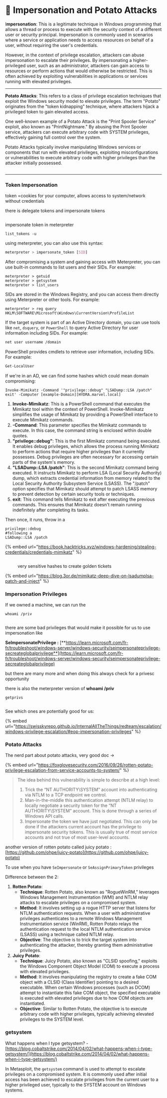 # 🥔 Impersonation and Potato Attacks

I**mpersonation**: This is a legitimate technique in Windows programming that allows a thread or process to execute with the security context of a different user or security principal. Impersonation is commonly used in scenarios where a service or application needs to access resources on behalf of a user, without requiring the user's credentials.&#x20;

However, in the context of privilege escalation, attackers can abuse impersonation to escalate their privileges. By impersonating a higher-privileged user, such as an administrator, attackers can gain access to resources or perform actions that would otherwise be restricted. This is often achieved by exploiting vulnerabilities in applications or services running with elevated privileges.

***

**Potato Attacks**: This refers to a class of privilege escalation techniques that exploit the Windows security model to elevate privileges. The term "Potato" originates from the "token kidnapping" technique, where attackers hijack a privileged token to gain elevated access.

One well-known example of a Potato Attack is the "Print Spooler Service" exploit, also known as "PrintNightmare." By abusing the Print Spooler service, attackers can execute arbitrary code with SYSTEM privileges, effectively gaining full control over the system.

Potato Attacks typically involve manipulating Windows services or components that run with elevated privileges, exploiting misconfigurations or vulnerabilities to execute arbitrary code with higher privileges than the attacker initially possessed.

<figure><img src="../../../../.gitbook/assets/image (27).png" alt=""><figcaption></figcaption></figure>

***

### Token Impersonation <a href="#lecture_heading" id="lecture_heading"></a>

token =cookies for your computer, allows access to system/network without credentials

there is delegate tokens and impersonate tokens&#x20;

<figure><img src="../../../../.gitbook/assets/image (28).png" alt=""><figcaption></figcaption></figure>

impersonate token in meterpreter&#x20;

```
list_tokens -u 
```

using meterpreter, you can also use this syntax:

```css
meterpreter > impersonate_token [SID]
```

After compromising a system and gaining access with Meterpreter, you can use built-in commands to list users and their SIDs. For example:

```
meterpreter > getuid
meterpreter > getsystem
meterpreter > list_users
```

SIDs are stored in the Windows Registry, and you can access them directly using Meterpreter or other tools. For example:

```
meterpreter > reg query HKLM\SOFTWARE\Microsoft\Windows\CurrentVersion\ProfileList
```

If the target system is part of an Active Directory domain, you can use tools like `net`, `dsquery`, or `PowerShell` to query Active Directory for user information including SIDs. For example:

```bash
net user username /domain
```

PowerShell provides cmdlets to retrieve user information, including SIDs. For example:

```powershell
Get-LocalUser
```

If we're in an AD, we can find some hashes which could mean domain compromising:

```
Invoke-Mimikatz -Command '"privilege::debug" "LSADump::LSA /patch" exit' -Computer [example-Domain][HYDRA.marvel.local]
```

1. **Invoke-Mimikatz**: This is a PowerShell command that executes the Mimikatz tool within the context of PowerShell. Invoke-Mimikatz simplifies the usage of Mimikatz by providing a PowerShell interface to execute Mimikatz commands.
2. **-Command**: This parameter specifies the Mimikatz commands to execute. In this case, the command string is enclosed within double quotes.
3. **"privilege::debug"**: This is the first Mimikatz command being executed. It enables debug privileges, which allows the process running Mimikatz to perform actions that require higher privileges than it currently possesses. Debug privileges are often necessary for accessing certain parts of the system's memory.
4. **"LSADump::LSA /patch"**: This is the second Mimikatz command being executed. It instructs Mimikatz to perform LSA (Local Security Authority) dump, which extracts credential information from memory related to the Local Security Authority Subsystem Service (LSASS). The "/patch" option specifies that Mimikatz should attempt to patch LSASS memory to prevent detection by certain security tools or techniques.
5. **exit**: This command tells Mimikatz to exit after executing the previous commands. This ensures that Mimikatz doesn't remain running indefinitely after completing its tasks.

Then once, it runs, throw in a&#x20;

```
privilege::debug
#following a 
LSADump::LSA /patch
```

{% embed url="https://book.hacktricks.xyz/windows-hardening/stealing-credentials/credentials-mimikatz" %}

<figure><img src="../../../../.gitbook/assets/image (30).png" alt=""><figcaption><p>very sensitive hashes to create golden tickets</p></figcaption></figure>

{% embed url="https://blog.3or.de/mimikatz-deep-dive-on-lsadumplsa-patch-and-inject" %}

### Impersonation Privileges <a href="#lecture_heading" id="lecture_heading"></a>

If we owned a machine, we can run the&#x20;

```
whoami /priv
```

<figure><img src="../../../../.gitbook/assets/image (31).png" alt=""><figcaption></figcaption></figure>

there are some bad privileges that would make it possible for us to use impersonation like&#x20;

**SeImpersonatePrivilege :** [**https://learn.microsoft.com/fr-fr/troubleshoot/windows-server/windows-security/seimpersonateprivilege-secreateglobalprivilege**](https://learn.microsoft.com/fr-fr/troubleshoot/windows-server/windows-security/seimpersonateprivilege-secreateglobalprivilege)

but there are many more and when doing this always check for a privesc opportunity

there is also the meterpreter version of **whoami /priv**

```
getprivs
```

<figure><img src="../../../../.gitbook/assets/image (32).png" alt=""><figcaption></figcaption></figure>

See which ones are potentially good for us:

{% embed url="https://swisskyrepo.github.io/InternalAllTheThings/redteam/escalation/windows-privilege-escalation/#eop-impersonation-privileges" %}

### Potato Attacks <a href="#lecture_heading" id="lecture_heading"></a>

The nerd part about potato attacks, very good doc ->

{% embed url="https://foxglovesecurity.com/2016/09/26/rotten-potato-privilege-escalation-from-service-accounts-to-system/" %}

> The idea behind this vulnerability is simple to describe at a high level:
>
> 1. Trick the “NT AUTHORITY\SYSTEM” account into authenticating via NTLM to a TCP endpoint we control.
> 2. Man-in-the-middle this authentication attempt (NTLM relay) to locally negotiate a security token for the “NT AUTHORITY\SYSTEM” account. This is done through a series of Windows API calls.
> 3. Impersonate the token we have just negotiated. This can only be done if the attackers current account has the privilege to impersonate security tokens. This is usually true of most service accounts and not true of most user-level accounts.

another version of rotten potato called juicy potato : [https://github.com/ohpe/juicy-potato](https://github.com/ohpe/juicy-potato)

To use when you have `SeImpersonate` or `SeAssignPrimaryToken` privileges

Difference between the 2:

1. **Rotten Potato**:
   * **Technique**: Rotten Potato, also known as "RogueWinRM," leverages Windows Management Instrumentation (WMI) and NTLM relay attacks to escalate privileges on a compromised system.
   * **Method**: It involves setting up a rogue HTTP server that listens for NTLM authentication requests. When a user with administrative privileges authenticates to a remote Windows Management Instrumentation service (WinRM), Rotten Potato relays the authentication request to the local NTLM authentication service (LSASS) using a technique called NTLM relay.
   * **Objective**: The objective is to trick the target system into authenticating the attacker, thereby granting them administrative privileges.
2. **Juicy Potato**:
   * **Technique**: Juicy Potato, also known as "CLSID spoofing," exploits the Windows Component Object Model (COM) to execute a process with elevated privileges.
   * **Method**: It involves manipulating the registry to create a fake COM object with a CLSID (Class Identifier) pointing to a desired executable. When certain Windows processes (such as DCOM) attempt to instantiate this fake COM object, the specified executable is executed with elevated privileges due to how COM objects are instantiated.
   * **Objective**: Similar to Rotten Potato, the objective is to execute arbitrary code with higher privileges, typically achieving elevated privileges to the SYSTEM level.

### getsystem

What happens when I type getsystem? - [https://blog.cobaltstrike.com/2014/04/02/what-happens-when-i-type-getsystem/](https://blog.cobaltstrike.com/2014/04/02/what-happens-when-i-type-getsystem/)

In Metasploit, the `getsystem` command is used to attempt to escalate privileges on a compromised system. It is commonly used after initial access has been achieved to escalate privileges from the current user to a higher privileged user, typically to the SYSTEM account on Windows systems.
